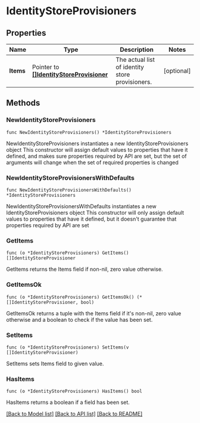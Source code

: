 # IdentityStoreProvisioners

## Properties

Name | Type | Description | Notes
------------ | ------------- | ------------- | -------------
**Items** | Pointer to [**[]IdentityStoreProvisioner**](IdentityStoreProvisioner.md) | The actual list of identity store provisioners. | [optional] 

## Methods

### NewIdentityStoreProvisioners

`func NewIdentityStoreProvisioners() *IdentityStoreProvisioners`

NewIdentityStoreProvisioners instantiates a new IdentityStoreProvisioners object
This constructor will assign default values to properties that have it defined,
and makes sure properties required by API are set, but the set of arguments
will change when the set of required properties is changed

### NewIdentityStoreProvisionersWithDefaults

`func NewIdentityStoreProvisionersWithDefaults() *IdentityStoreProvisioners`

NewIdentityStoreProvisionersWithDefaults instantiates a new IdentityStoreProvisioners object
This constructor will only assign default values to properties that have it defined,
but it doesn't guarantee that properties required by API are set

### GetItems

`func (o *IdentityStoreProvisioners) GetItems() []IdentityStoreProvisioner`

GetItems returns the Items field if non-nil, zero value otherwise.

### GetItemsOk

`func (o *IdentityStoreProvisioners) GetItemsOk() (*[]IdentityStoreProvisioner, bool)`

GetItemsOk returns a tuple with the Items field if it's non-nil, zero value otherwise
and a boolean to check if the value has been set.

### SetItems

`func (o *IdentityStoreProvisioners) SetItems(v []IdentityStoreProvisioner)`

SetItems sets Items field to given value.

### HasItems

`func (o *IdentityStoreProvisioners) HasItems() bool`

HasItems returns a boolean if a field has been set.


[[Back to Model list]](../README.md#documentation-for-models) [[Back to API list]](../README.md#documentation-for-api-endpoints) [[Back to README]](../README.md)


